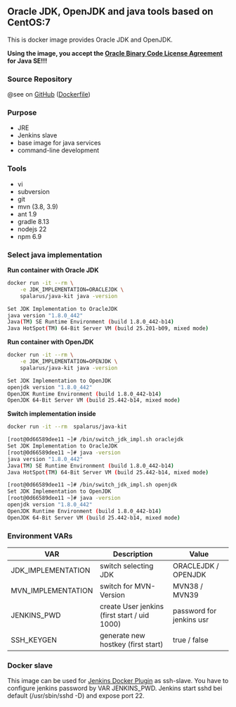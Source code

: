 ## Oracle JDK, OpenJDK and java tools based on CentOS:7

This is docker image provides Oracle JDK and OpenJDK. 

**Using the image, you accept the [Oracle Binary Code License Agreement](http://www.oracle.com/technetwork/java/javase/terms/license/index.html) for Java SE!!!**

### Source Repository

@see on [GitHub](https://github.com/spalarus/docker-java-kit) ([Dockerfile](https://github.com/spalarus/docker-java-kit/blob/master/Dockerfile))

### Purpose

* JRE
* Jenkins slave
* base image for java services
* command-line development

### Tools

* vi
* subversion
* git
* mvn (3.8, 3.9)
* ant 1.9
* gradle 8.13
* nodejs 22
* npm 6.9

### Select java implementation 

**Run container with Oracle JDK**
```bash
docker run -it --rm \
    -e JDK_IMPLEMENTATION=ORACLEJDK \
    spalarus/java-kit java -version 

Set JDK Implementation to OracleJDK
java version "1.8.0_442"
Java(TM) SE Runtime Environment (build 1.8.0_442-b14)
Java HotSpot(TM) 64-Bit Server VM (build 25.201-b09, mixed mode)
```
 
**Run container with OpenJDK**
```bash
docker run -it --rm \
    -e JDK_IMPLEMENTATION=OPENJDK \
    spalarus/java-kit java -version 

Set JDK Implementation to OpenJDK
openjdk version "1.8.0_442"
OpenJDK Runtime Environment (build 1.8.0_442-b14)
OpenJDK 64-Bit Server VM (build 25.442-b14, mixed mode)
```
 
**Switch implementation inside**
```bash
docker run -it --rm  spalarus/java-kit

[root@0d66589dee11 ~]# /bin/switch_jdk_impl.sh oraclejdk
Set JDK Implementation to OracleJDK
[root@0d66589dee11 ~]# java -version
java version "1.8.0_442"
Java(TM) SE Runtime Environment (build 1.8.0_442-b14)
Java HotSpot(TM) 64-Bit Server VM (build 25.442-b14, mixed mode)

[root@0d66589dee11 ~]# /bin/switch_jdk_impl.sh openjdk
Set JDK Implementation to OpenJDK
[root@0d66589dee11 ~]# java -version
openjdk version "1.8.0_442"
OpenJDK Runtime Environment (build 1.8.0_442-b14)
OpenJDK 64-Bit Server VM (build 25.442-b14, mixed mode)
```
 
### Environment VARs

| VAR                  | Description                                   | Value                       |
|----------------------|-----------------------------------------------|-----------------------------|
| JDK_IMPLEMENTATION   | switch selecting JDK                          | ORACLEJDK / OPENJDK         |
| MVN_IMPLEMENTATION   | switch for MVN-Version                        | MVN38 / MVN39       |
| JENKINS_PWD          | create User jenkins (first start / uid 1000)  | password for jenkins usr    |
| SSH_KEYGEN           | generate new hostkey (first start)            | true / false                |

### Docker slave

This image can be used for [Jenkins Docker Plugin](https://wiki.jenkins.io/display/JENKINS/Docker+Plugin) as ssh-slave. You have to configure jenkins password by VAR JENKINS_PWD. Jenkins start sshd bei default (/usr/sbin/sshd -D) and expose port 22.
